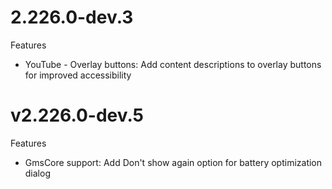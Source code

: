 # 2.226.0-dev.3
Features
- YouTube - Overlay buttons: Add content descriptions to overlay buttons for improved accessibility

# v2.226.0-dev.5
Features
- GmsCore support: Add Don't show again option for battery optimization dialog
